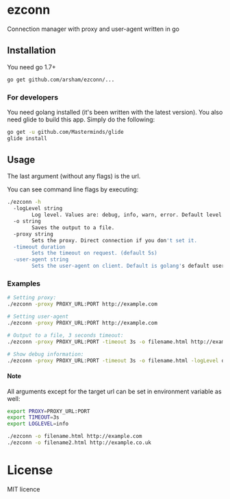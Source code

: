 # ezconn
Connection manager with proxy and user-agent written in go

## Installation

You need go 1.7+

```bash
go get github.com/arsham/ezconn/...
```

### For developers

You need golang installed (it's been written with the latest version). You also need glide to build this app. Simply do the following:
```bash
go get -u github.com/Masterminds/glide
glide install
```

## Usage

The last argument (without any flags) is the url.

You can see command line flags by executing:
```bash
./ezconn -h
  -logLevel string
        Log level. Values are: debug, info, warn, error. Default level is error (default "error")
  -o string
        Saves the output to a file.
  -proxy string
        Sets the proxy. Direct connection if you don't set it.
  -timeout duration
        Sets the timeout on request. (default 5s)
  -user-agent string
        Sets the user-agent on client. Default is golang's default user-agent
```

### Examples

```bash
# Setting proxy:
./ezconn -proxy PROXY_URL:PORT http://example.com

# Setting user-agent
./ezconn -proxy PROXY_URL:PORT http://example.com

# Output to a file, 3 seconds timeout:
./ezconn -proxy PROXY_URL:PORT -timeout 3s -o filename.html http://example.com

# Show debug information:
./ezconn -proxy PROXY_URL:PORT -timeout 3s -o filename.html -logLevel debug http://example.com
```

#### Note

All arguments except for the target url can be set in environment variable as well:

```bash
export PROXY=PROXY_URL:PORT
export TIMEOUT=3s
export LOGLEVEL=info

./ezconn -o filename.html http://example.com
./ezconn -o filename2.html http://example.co.uk
```

# License
MIT licence
